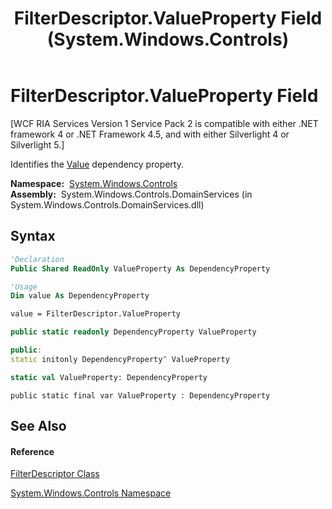 ﻿---
title: FilterDescriptor.ValueProperty Field (System.Windows.Controls)
TOCTitle: ValueProperty Field
ms:assetid: F:System.Windows.Controls.FilterDescriptor.ValueProperty
ms:mtpsurl: https://msdn.microsoft.com/en-us/library/system.windows.controls.filterdescriptor.valueproperty(v=VS.91)
ms:contentKeyID: 28755640
ms.date: 01/27/2012
mtps_version: v=VS.91
f1_keywords:
- System.Windows.Controls.FilterDescriptor.ValueProperty
dev_langs:
- CSharp
- JScript
- VB
- FSharp
- c++
api_location:
- System.Windows.Controls.DomainServices.dll
api_name:
- System.Windows.Controls.FilterDescriptor.ValueProperty
api_type:
- Managed
topic_type:
- apiref
- kbSyntax
product_family_name: VS
ROBOTS: INDEX,FOLLOW
---

# FilterDescriptor.ValueProperty Field

\[WCF RIA Services Version 1 Service Pack 2 is compatible with either .NET framework 4 or .NET Framework 4.5, and with either Silverlight 4 or Silverlight 5.\]

Identifies the [Value](ff422457\(v=vs.91\).md) dependency property.

**Namespace:**  [System.Windows.Controls](ms590941\(v=vs.91\).md)  
**Assembly:**  System.Windows.Controls.DomainServices (in System.Windows.Controls.DomainServices.dll)

## Syntax

``` vb
'Declaration
Public Shared ReadOnly ValueProperty As DependencyProperty
```

``` vb
'Usage
Dim value As DependencyProperty

value = FilterDescriptor.ValueProperty
```

``` csharp
public static readonly DependencyProperty ValueProperty
```

``` c++
public:
static initonly DependencyProperty^ ValueProperty
```

``` fsharp
static val ValueProperty: DependencyProperty
```

``` jscript
public static final var ValueProperty : DependencyProperty
```

## See Also

#### Reference

[FilterDescriptor Class](ff422357\(v=vs.91\).md)

[System.Windows.Controls Namespace](ms590941\(v=vs.91\).md)

